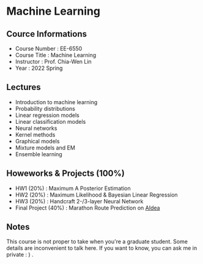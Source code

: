 # Machine Learning
## Cource Informations
- Course Number : EE-6550
- Course Title : Machine Learning
- Instructor : Prof. Chia-Wen Lin
- Year : 2022 Spring

## Lectures
- Introduction to machine learning
- Probability distributions
- Linear regression models
- Linear classification models
- Neural networks
- Kernel methods
- Graphical models
- Mixture models and EM
- Ensemble learning

## Howeworks & Projects (100%)
- HW1 (20%) : Maximum A Posterior Estimation
- HW2 (20%) : Maximum Likelihood & Bayesian Linear Regression
- HW3 (20%) : Handcraft 2-/3-layer Neural Network
- Final Project (40%) : Marathon Route Prediction on [AIdea][1]

## Notes
This course is not proper to take when you're a graduate student. Some details are inconvenient to talk here. If you want to know, you can ask me in private : ) .

[1]:https://aidea-web.tw/topic/107d9eb3-5a37-4303-9e60-11bebef82f51